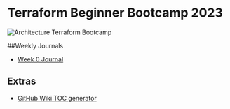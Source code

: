 # Terraform Beginner Bootcamp 2023


![Architecture Terraform Bootcamp](https://github.com/ntando-mv15/terraform-beginner-bootcamp-2023/assets/88146095/f9762557-1104-4f18-9c8a-85e77256022b)

##Weekly Journals
 - [Week 0 Journal](journal/Week0)

##     Extras
 - [GitHub Wiki TOC generator](https://ecotrust-canada.github.io/markdown-toc/)
